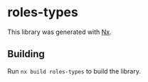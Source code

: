 # roles-types

This library was generated with [Nx](https://nx.dev).

## Building

Run `nx build roles-types` to build the library.
